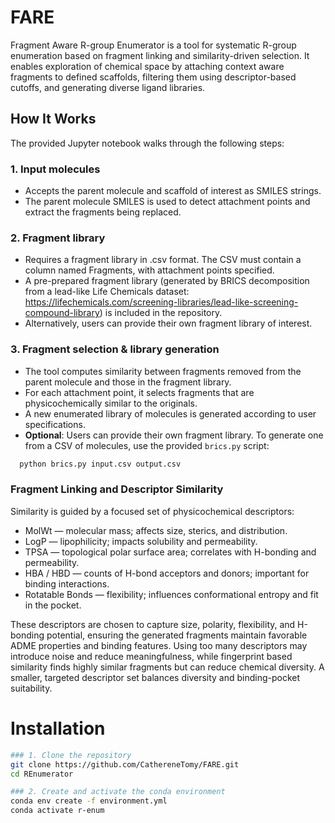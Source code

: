 # FARE
Fragment Aware R-group Enumerator is a tool for systematic R-group enumeration based on fragment linking and similarity-driven selection. It enables exploration of chemical space by attaching context aware fragments to defined scaffolds, filtering them using descriptor-based cutoffs, and generating diverse ligand libraries.

## How It Works

The provided Jupyter notebook walks through the following steps:

### 1. Input molecules
- Accepts the parent molecule and scaffold of interest as SMILES strings.
- The parent molecule SMILES is used to detect attachment points and extract the fragments being replaced.
### 2. Fragment library
- Requires a fragment library in .csv format. The CSV must contain a column named Fragments, with attachment points specified.
- A pre-prepared fragment library (generated by BRICS decomposition from a lead-like Life Chemicals dataset: https://lifechemicals.com/screening-libraries/lead-like-screening-compound-library) is included in the repository.
- Alternatively, users can provide their own fragment library of interest.
### 3. Fragment selection & library generation
- The tool computes similarity between fragments removed from the parent molecule and those in the fragment library.
- For each attachment point, it selects fragments that are physicochemically similar to the originals.
- A new enumerated library of molecules is generated according to user specifications.
- **Optional**: Users can provide their own fragment library. To generate one from a CSV of molecules, use the provided `brics.py` script:
```bash
  python brics.py input.csv output.csv
```
  
### Fragment Linking and Descriptor Similarity
Similarity is guided by a focused set of physicochemical descriptors:
- MolWt — molecular mass; affects size, sterics, and distribution.
- LogP — lipophilicity; impacts solubility and permeability.
- TPSA — topological polar surface area; correlates with H-bonding and permeability.
- HBA / HBD — counts of H-bond acceptors and donors; important for binding interactions.
- Rotatable Bonds — flexibility; influences conformational entropy and fit in the pocket.

These descriptors are chosen to capture size, polarity, flexibility, and H-bonding potential, ensuring the generated fragments maintain favorable ADME properties and binding features. Using too many descriptors may introduce noise and reduce meaningfulness, while fingerprint based similarity finds highly similar fragments but can reduce chemical diversity. A smaller, targeted descriptor set balances diversity and binding-pocket suitability.



# Installation

```bash
### 1. Clone the repository
git clone https://github.com/CathereneTomy/FARE.git
cd REnumerator

### 2. Create and activate the conda environment
conda env create -f environment.yml
conda activate r-enum
